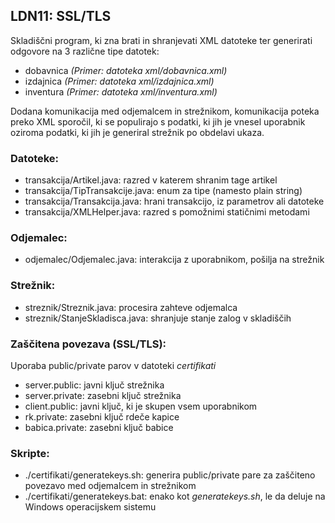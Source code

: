 LDN11: SSL/TLS
--------

Skladiščni program, ki zna brati in shranjevati XML datoteke ter generirati odgovore na 3 različne tipe datotek:
*   dobavnica *(Primer: datoteka xml/dobavnica.xml)*
*   izdajnica *(Primer: datoteka xml/izdajnica.xml)*
*   inventura *(Primer: datoteka xml/inventura.xml)*

Dodana komunikacija med odjemalcem in strežnikom, komunikacija poteka preko XML sporočil, ki se populirajo s podatki, ki jih je vnesel uporabnik oziroma podatki, ki jih je generiral strežnik po obdelavi ukaza.

### Datoteke: ###

 * transakcija/Artikel.java: razred v katerem shranim tage artikel
 * transakcija/TipTransakcije.java: enum za tipe (namesto plain string)
 * transakcija/Transakcija.java: hrani transakcijo, iz parametrov ali datoteke
 * transakcija/XMLHelper.java: razred s pomožnimi statičnimi metodami

### Odjemalec: ###
 * odjemalec/Odjemalec.java: interakcija z uporabnikom, pošilja na strežnik

### Strežnik: ###
* streznik/Streznik.java: procesira zahteve odjemalca
* streznik/StanjeSkladisca.java: shranjuje stanje zalog v skladiščih

### Zaščitena povezava (SSL/TLS): ###
Uporaba public/private parov v datoteki *certifikati*
* server.public: javni ključ strežnika
* server.private: zasebni ključ strežnika
* client.public: javni ključ, ki je skupen vsem uporabnikom
* rk.private: zasebni ključ rdeče kapice
* babica.private: zasebni ključ babice

### Skripte: ###
* ./certifikati/generatekeys.sh: generira public/private pare za zaščiteno povezavo med odjemalcem in strežnikom
* ./certifikati/generatekeys.bat: enako kot *generatekeys.sh*, le da deluje na Windows operacijskem sistemu
